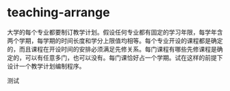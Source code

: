 # teaching-arrange
大学的每个专业都要制订教学计划。假设任何专业都有固定的学习年限，每学年含两个学期，每学期的时间长度和学分上限值均相等。每个专业开设的课程都是确定的，而且课程在开设时间的安排必须满足先修关系。每门课程有哪些先修课程是确定的，可以有任意多门，也可以没有。每门课恰好占一个学期。试在这样的前提下设计一个教学计划编制程序。

测试